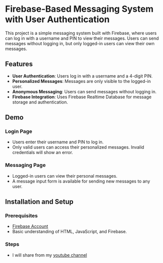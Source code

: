 # Firebase-Based Messaging System with User Authentication

This project is a simple messaging system built with Firebase, where users can log in with a username and PIN to view their messages. Users can send messages without logging in, but only logged-in users can view their own messages. 

## Features

- **User Authentication**: Users log in with a username and a 4-digit PIN.
- **Personalized Messages**: Messages are only visible to the logged-in user.
- **Anonymous Messaging**: Users can send messages without logging in.
- **Firebase Integration**: Uses Firebase Realtime Database for message storage and authentication.

## Demo

### Login Page
- Users enter their username and PIN to log in. 
- Only valid users can access their personalized messages. Invalid credentials will show an error.

### Messaging Page
- Logged-in users can view their personal messages.
- A message input form is available for sending new messages to any user.

## Installation and Setup

### Prerequisites
- [Firebase Account](https://firebase.google.com/)
- Basic understanding of HTML, JavaScript, and Firebase.

### Steps
- I will share from my [youtube channel](https://www.youtube.com/@EgeBlackbird)
